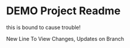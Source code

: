 # DEMO Project Readme

this is bound to cause trouble!

New Line To View Changes, Updates on Branch
